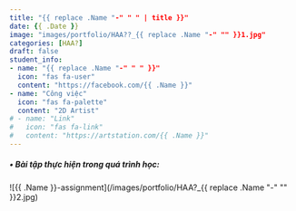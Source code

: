 ```yaml
---
title: "{{ replace .Name "-" " " | title }}"
date: {{ .Date }}
image: "images/portfolio/HAA??_{{ replace .Name "-" "" }}1.jpg"
categories: [HAA?]
draft: false
student_info:
- name: "{{ replace .Name "-" " " }}"
  icon: "fas fa-user"
  content: "https://facebook.com/{{ .Name }}"
- name: "Công việc"
  icon: "fas fa-palette"
  content: "2D Artist"
# - name: "Link"
#   icon: "fas fa-link"
#   content: "https://artstation.com/{{ .Name }}"
---
```



##### • Bài tập thực hiện trong quá trình học:

![{{ .Name }}-assignment](/images/portfolio/HAA?_{{ replace .Name "-" "" }}2.jpg)



<!-- ##### • Nhận xét sau khoá học: -->
